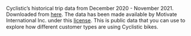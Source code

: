 Cyclistic’s historical trip data from December 2020 - November 2021. Downloaded from [here](https://divvy-tripdata.s3.amazonaws.com/index.html).
The data has been made available by Motivate International Inc. under this [license](https://ride.divvybikes.com/data-license-agreement).
This is public data that you can use to explore how diﬀerent customer types are using Cyclistic bikes.

